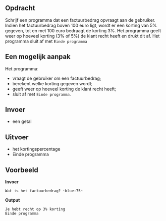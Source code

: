 ## Opdracht
Schrijf een programma dat een factuurbedrag opvraagt aan de gebruiker. Indien het factuurbedrag boven 100 euro ligt, wordt er een korting van 5% gegeven, tot en met 100 euro bedraagt de korting 3%. Het programma geeft weer op hoeveel korting (3% of 5%) de klant recht heeft en drukt dit af. Het programma sluit af met `Einde programma`

## Een mogelijk aanpak
Het programma:
- vraagt de gebruiker om een factuurbedrag;
- berekent welke korting gegeven wordt;
- geeft weer op hoeveel korting de klant recht heeft;
- sluit af met `Einde programma`.

## Invoer
- een getal

## Uitvoer
- het kortingspercentage
- Einde programma

## Voorbeeld
**Invoer**

```
Wat is het factuurbedrag? ~blue:75~
```
**Output**

```
Je hebt recht op 3% korting
Einde programma
```